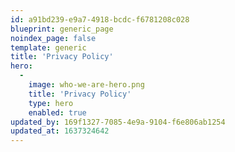```yaml
---
id: a91bd239-e9a7-4918-bcdc-f6781208c028
blueprint: generic_page
noindex_page: false
template: generic
title: 'Privacy Policy'
hero:
  -
    image: who-we-are-hero.png
    title: 'Privacy Policy'
    type: hero
    enabled: true
updated_by: 169f1327-7085-4e9a-9104-f6e806ab1254
updated_at: 1637324642
---
```

